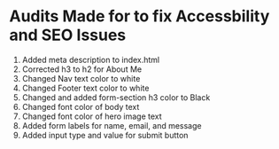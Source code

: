 # Audits Made for to fix Accessbility and SEO Issues
1. Added meta description to index.html
2. Corrected h3 to h2 for About Me
3. Changed Nav text color to white 
4. Changed Footer text color to white
5. Changed and added form-section h3 color to Black
6. Changed font color of body text
7. Changed font color of hero image text
8. Added form labels for name, email, and message
9. Added input type and value for submit button

